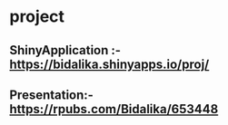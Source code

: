 # project
## ShinyApplication :- https://bidalika.shinyapps.io/proj/
## Presentation:- https://rpubs.com/Bidalika/653448
